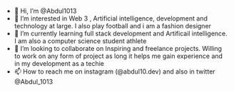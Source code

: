 - 👋 Hi, I’m @Abdul1013
- 👀 I’m interested in Web 3 , Artificial intelligence, development and technology at large. I also play football and i am a fashion designer 
- 🌱 I’m currently learning full stack development and Artificail intelligence. I am also a computer science student athlete 
- 💞️ I’m looking to collaborate on Inspiring and freelance projects. Willing to work on any form of project as long it helps me gain experience and in my development as a techie
- 📫 How to reach me on instagram (@abdul10.dev) and also in twitter @Abdul_1013

<!---
Abdul1013/Abdul1013 is a ✨ special ✨ repository because its `README.md` (this file) appears on your GitHub profile.
You can click the Preview link to take a look at your changes.
--->
